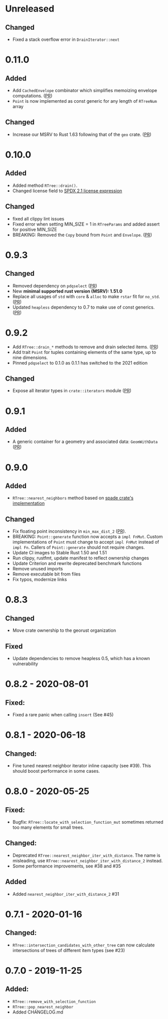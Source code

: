 # Unreleased

## Changed
- Fixed a stack overflow error in `DrainIterator::next`

# 0.11.0

## Added
- Add `CachedEnvelope` combinator which simplifies memoizing envelope computations. ([PR](https://github.com/georust/rstar/pull/118))
- `Point` is now implemented as const generic for any length of `RTreeNum` array

## Changed
- Increase our MSRV to Rust 1.63 following that of the `geo` crate.  ([PR](https://github.com/georust/rstar/pull/124))

# 0.10.0

## Added
- Added method `RTree::drain()`.
- Changed license field to [SPDX 2.1 license expression](https://spdx.dev/spdx-specification-21-web-version/#h.jxpfx0ykyb60)

## Changed
- fixed all clippy lint issues
- Fixed error when setting MIN_SIZE = 1 in `RTreeParams` and added assert for positive MIN_SIZE
- BREAKING: Removed the `Copy` bound from `Point` and `Envelope`. ([PR](https://github.com/georust/rstar/pull/103))

# 0.9.3
## Changed
- Removed dependency on `pdqselect` ([PR](https://github.com/georust/rstar/pull/85))
- New **minimal supported rust version (MSRV): 1.51.0**
- Replace all usages of `std` with `core` & `alloc` to make `rstar` fit for
  `no_std`. ([PR](https://github.com/georust/rstar/pull/83))
- Updated `heapless` dependency to 0.7 to make use of const generics. ([PR](https://github.com/georust/rstar/pull/87))


# 0.9.2
- Add `RTree::drain_*` methods to remove and drain selected items. ([PR](https://github.com/georust/rstar/pull/77))
- Add trait `Point` for tuples containing elements of the same type, up to nine dimensions.
- Pinned `pdqselect` to 0.1.0 as 0.1.1 has switched to the 2021 edition

## Changed
- Expose all iterator types in `crate::iterators` module ([PR](https://github.com/georust/rstar/pull/77))

# 0.9.1

## Added
- A generic container for a geometry and associated data: `GeomWithData` ([PR](https://github.com/georust/rstar/pull/74))

# 0.9.0

## Added
- `RTree::nearest_neighbors` method based on
  [spade crate's implementation](https://github.com/Stoeoef/spade)

## Changed
- Fix floating point inconsistency in `min_max_dist_2` ([PR](https://github.com/georust/rstar/pull/40)).
- BREAKING: `Point::generate` function now accepts a `impl FnMut`. Custom implementations of `Point` must change to
  accept `impl FnMut` instead of `impl Fn`. Callers of `Point::generate` should not require changes.
- Update CI images to Stable Rust 1.50 and 1.51
- Run clippy, rustfmt, update manifest to reflect ownership changes
- Update Criterion and rewrite deprecated benchmark functions
- Remove unused imports
- Remove executable bit from files
- Fix typos, modernize links

# 0.8.3
## Changed
- Move crate ownership to the georust organization
## Fixed
- Update dependencies to remove heapless 0.5, which has a known vulnerability

# 0.8.2 - 2020-08-01
## Fixed:
 - Fixed a rare panic when calling `insert` (See #45)

# 0.8.1 - 2020-06-18
## Changed:

 - Fine tuned nearest neighbor iterator inline capacity (see  #39). This should boost performance in some cases.

# 0.8.0 - 2020-05-25
## Fixed:

 - Bugfix: `RTree::locate_with_selection_function_mut` sometimes returned too many elements for small trees.
## Changed:
 - Deprecated `RTree::nearest_neighbor_iter_with_distance`. The name is misleading, use `RTree::nearest_neighbor_iter_with_distance_2` instead.
 - Some performance improvements, see #38 and #35

## Added
 - Added `nearest_neighbor_iter_with_distance_2` #31

# 0.7.1 - 2020-01-16
## Changed:
 - `RTree::intersection_candidates_with_other_tree` can now calculate intersections of trees of different item types (see #23)

# 0.7.0 - 2019-11-25
## Added:
 - `RTree::remove_with_selection_function`
 - `RTree::pop_nearest_neighbor`
 - Added CHANGELOG.md
